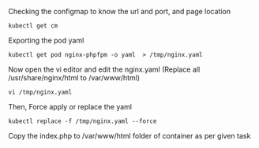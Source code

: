 Checking the configmap to know the url and port, and page location
```
kubectl get cm
```
Exporting the pod yaml
```
kubectl get pod nginx-phpfpm -o yaml  > /tmp/nginx.yaml
```
Now open the vi editor and edit the nginx.yaml (Replace all /usr/share/nginx/html to /var/www/html)
```
vi /tmp/nginx.yaml
```
Then, Force apply or replace the yaml
```
kubectl replace -f /tmp/nginx.yaml --force
```
Copy the index.php to /var/www/html folder of container as per given task
